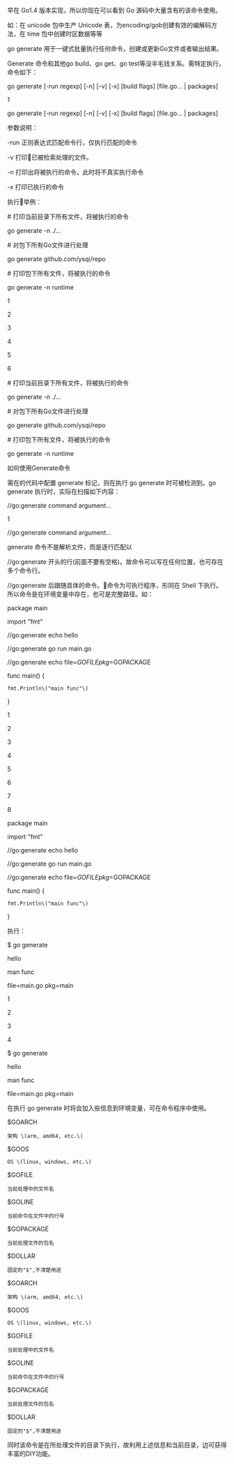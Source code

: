 早在 Go1.4 版本实现，所以你现在可以看到 Go 源码中大量含有的该命令使用。

如：在 unicode 包中生产 Unicode 表，为encoding/gob创建有效的编解码方法，在 time 包中创建时区数据等等

go generate 用于一键式批量执行任何命令，创建或更新Go文件或者输出结果。

Generate 命令和其他go build、go get、go test等没半毛钱关系。需特定执行，命令如下：





go generate \[-run regexp\] \[-n\] \[-v\] \[-x\] \[build flags\] \[file.go... \| packages\]

1

go generate \[-run regexp\] \[-n\] \[-v\] \[-x\] \[build flags\] \[file.go... \| packages\]

参数说明：



-run 正则表达式匹配命令行，仅执行匹配的命令

-v 打印已被检索处理的文件。

-n 打印出将被执行的命令，此时将不真实执行命令

-x 打印已执行的命令

执行举例：





\# 打印当前目录下所有文件，将被执行的命令

go generate -n ./...

\# 对包下所有Go文件进行处理

go generate github.com/ysqi/repo

\# 打印包下所有文件，将被执行的命令

go generate -n runtime

1

2

3

4

5

6

\# 打印当前目录下所有文件，将被执行的命令

go generate -n ./...

\# 对包下所有Go文件进行处理

go generate github.com/ysqi/repo

\# 打印包下所有文件，将被执行的命令

go generate -n runtime

如何使用Generate命令

需在的代码中配置 generate 标记，则在执行 go generate 时可被检测到。go generate 执行时，实际在扫描如下内容：





//go:generate command argument...

1

//go:generate command argument...

generate 命令不是解析文件，而是逐行匹配以 



//go:generate 开头的行\(前面不要有空格\)。故命令可以写在任何位置，也可存在多个命令行。

//go:generate 后跟随具体的命令。命令为可执行程序，形同在 Shell 下执行。所以命令是在环境变量中存在，也可是完整路径。如：





package main

import "fmt"

//go:generate echo hello

//go:generate go run main.go

//go:generate  echo file=$GOFILE pkg=$GOPACKAGE

func main\(\) {

	fmt.Println\("main func"\)

}

1

2

3

4

5

6

7

8

package main

import "fmt"

//go:generate echo hello

//go:generate go run main.go

//go:generate  echo file=$GOFILE pkg=$GOPACKAGE

func main\(\) {

	fmt.Println\("main func"\)

}

执行：





$ go generate

hello

man func

file=main.go pkg=main

1

2

3

4

$ go generate

hello

man func

file=main.go pkg=main

在执行 go generate 时将会加入些信息到环境变量，可在命令程序中使用。





$GOARCH

	架构 \(arm, amd64, etc.\)

$GOOS

	OS \(linux, windows, etc.\)

$GOFILE

	当前处理中的文件名

$GOLINE

	当前命令在文件中的行号

$GOPACKAGE

    当前处理文件的包名

$DOLLAR

	固定的"$",不清楚用途



$GOARCH

	架构 \(arm, amd64, etc.\)

$GOOS

	OS \(linux, windows, etc.\)

$GOFILE

	当前处理中的文件名

$GOLINE

	当前命令在文件中的行号

$GOPACKAGE

    当前处理文件的包名

$DOLLAR

	固定的"$",不清楚用途

同时该命令是在所处理文件的目录下执行，故利用上述信息和当前目录，边可获得丰富的DIY功能。

